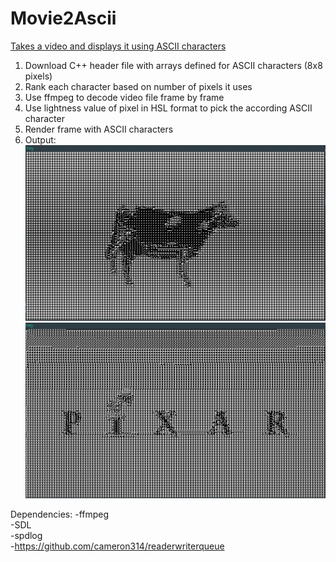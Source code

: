 # Movie2Ascii
<a href="https://github.com/BetterRage/Movie2Ascii/raw/master/polishcowrec.mp4">Takes a video and displays it using ASCII characters</a>

1. Download C++ header file with arrays defined for ASCII characters (8x8 pixels)
2. Rank each character based on number of pixels it uses
3. Use ffmpeg to decode video file frame by frame
4. Use lightness value of pixel in HSL format to pick the according ASCII character
5. Render frame with ASCII characters 
6. Output: 
<img src="https://github.com/BetterRage/Movie2Ascii/blob/master/polishcow.png"> <br />
<img src="https://github.com/BetterRage/Movie2Ascii/blob/master/pixar.png"> <br />




Dependencies:
-ffmpeg <br />
-SDL <br />
-spdlog <br />
-https://github.com/cameron314/readerwriterqueue <br />
